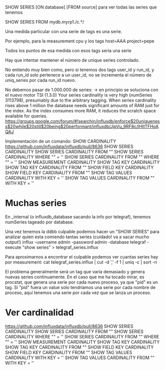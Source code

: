 SHOW SERIES [ON database] [FROM source]
para ver todas las series que tenemos

SHOW SERIES FROM mydb.myrp1./c.*/


Una medida particular con una serie de tags es una serie.

Por ejemplo, para la measurement cpu y los tags
host=AAA
project=pepe

Todos los puntos de esa medida con esos tags seria una serie

Hay que intentar mantener el número de unique series controlado.

No entiendo muy bien como, pero si tenemos dos tags
user_id y run_id, y cada run_id solo pertenece a un user_id, no se incrementa el número de uniq_series por cada run_id nuevo.


No debemos pasar de 1.000.000 de series: -> en principio se soluciona con el nuevo motor TSI (1.3.0)
Your series cardinality is very high (numSeries 3113798), presumably due to the arbitrary tagging. When series cardinality rises above 1 million the database needs significant amounts of RAM just for the index. As the index consumes more RAM, it reduces the scratch space available for queries.
https://groups.google.com/forum/#!searchin/influxdb/enforce$20uniqueness$20while$20still$20being$20performant/influxdb/JjpVu_9RF8c/lHItTFHoAQAJ

Implementación de un comando: SHOW CARDINALITY
https://github.com/influxdata/influxdb/pull/8636
SHOW SERIES CARDINALITY
SHOW SERIES CARDINALITY FROM "<measurement>"
SHOW SERIES CARDINALITY WHERE "<key>" = '<value>'
SHOW SERIES CARDINALITY FROM "<measurement>" WHERE "<key>" = '<value>'
SHOW MEASUREMENT CARDINALITY
SHOW TAG KEY CARDINALITY
SHOW TAG KEY CARDINALITY FROM "<measurement>"
SHOW FIELD KEY CARDINALITY 
SHOW FIELD KEY CARDINALITY FROM "<measurement>"
SHOW TAG VALUES CARDINALITY WITH KEY = '<tag key>'
SHOW TAG VALUES CARDINALITY FROM "<measurement>" WITH KEY = '<tag key>'



# Muchas series
En _internal (o influxdb_database sacando la info por telegraf), tenemos numSeries tageado por database.

Una vez tenemos la ddbb culpable podemos hacer un "SHOW SERIES" para analizar quien esta comiendo tantas series (cuidado! va a sacar mucho output!)
influx -username admin -password admin -database telegraf -execute "show series" > telegraf_series.influx

Para aproximarnos a encontrar el culpable podemos ver cuantas series hay por measurement:
cat telegraf_series.influx | cut -d ',' -f 1 | uniq -c | sort -n

El problema generalmente será un tag que varía demasiado y genera nuevas series continuamente.
En el caso que me ha tocado mirar, es procstat, que genera una serie por cada nuevo proceso, ya que "pid" es un tag.
Si "pid" fuera un value solo tendríamos una serie por cada nombre de proceso, aquí tenemos una serie por cada vez que se lanza un proceso.


# Ver cardinalidad
https://github.com/influxdata/influxdb/pull/8636
SHOW SERIES CARDINALITY
SHOW SERIES CARDINALITY FROM "<measurement>"
SHOW SERIES CARDINALITY WHERE "<key>" = '<value>'
SHOW SERIES CARDINALITY FROM "<measurement>" WHERE "<key>" = '<value>'
SHOW MEASUREMENT CARDINALITY
SHOW TAG KEY CARDINALITY
SHOW TAG KEY CARDINALITY FROM "<measurement>"
SHOW FIELD KEY CARDINALITY 
SHOW FIELD KEY CARDINALITY FROM "<measurement>"
SHOW TAG VALUES CARDINALITY WITH KEY = '<tag key>'
SHOW TAG VALUES CARDINALITY FROM "<measurement>" WITH KEY = '<tag key>'
